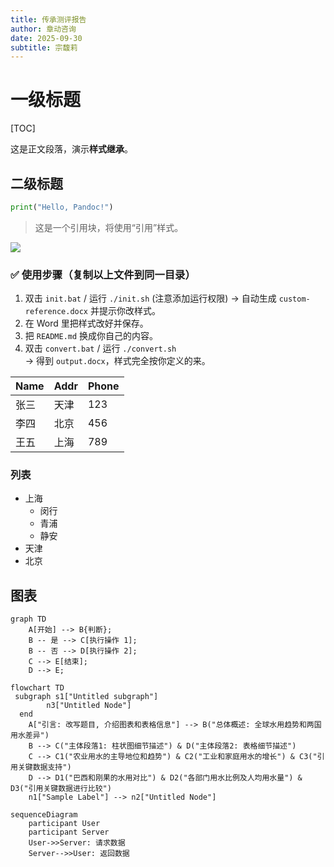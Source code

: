 ```yaml
---
title: 传承测评报告
author: 章动咨询
date: 2025-09-30
subtitle: 宗馥莉
---
```

# 一级标题
[TOC]

这是正文段落，演示**样式继承**。

## 二级标题

```python
print("Hello, Pandoc!")
```

> 这是一个引用块，将使用“引用”样式。

![](../sample-client-drawing.png)

### ✅ 使用步骤（复制以上文件到同一目录）
1. 双击 `init.bat` / 运行 `./init.sh`  (注意添加运行权限)
   → 自动生成 `custom-reference.docx` 并提示你改样式。
2. 在 Word 里把样式改好并保存。
3. 把 `README.md` 换成你自己的内容。
4. 双击 `convert.bat` / 运行 `./convert.sh`  
   → 得到 `output.docx`，样式完全按你定义的来。


| Name | Addr | Phone |
| ---- | ---- | ----- |
| 张三 | 天津 | 123   |
| 李四 | 北京 | 456   |
| 王五 | 上海 | 789   |



### 列表
- 上海
  - 闵行
  - 青浦
  - 静安
- 天津
- 北京

## 图表
```mermaid
graph TD
    A[开始] --> B{判断};
    B -- 是 --> C[执行操作 1];
    B -- 否 --> D[执行操作 2];
    C --> E[结束];
    D --> E;
```

```mermaid
flowchart TD
 subgraph s1["Untitled subgraph"]
        n3["Untitled Node"]
  end
    A["引言: 改写题目, 介绍图表和表格信息"] --> B("总体概述: 全球水用趋势和两国用水差异")
    B --> C("主体段落1: 柱状图细节描述") & D("主体段落2: 表格细节描述")
    C --> C1("农业用水的主导地位和趋势") & C2("工业和家庭用水的增长") & C3("引用关键数据支持")
    D --> D1("巴西和刚果的水用对比") & D2("各部门用水比例及人均用水量") & D3("引用关键数据进行比较")
    n1["Sample Label"] --> n2["Untitled Node"]
```


```mermaid
sequenceDiagram
    participant User
    participant Server
    User->>Server: 请求数据
    Server-->>User: 返回数据
```
